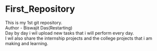 # First_Repository
This is my 1st git repository.
<br>
Author - Biswajit Das(Restarting)
<br>
Day by day i wil upload new tasks that i will perform every day.
<br>
I wil also share the internship projects and the college projects  that i am making and learning.
<br>

